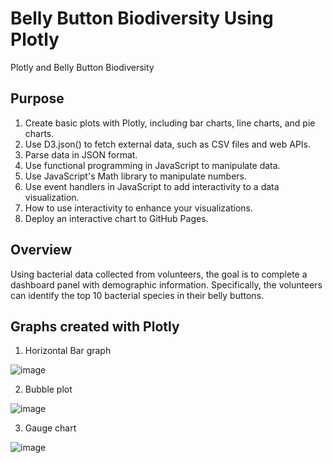 # Belly Button Biodiversity Using Plotly
Plotly and Belly Button Biodiversity

## Purpose

1. Create basic plots with Plotly, including bar charts, line charts, and pie charts.
2. Use D3.json() to fetch external data, such as CSV files and web APIs.
3. Parse data in JSON format.
4. Use functional programming in JavaScript to manipulate data.
5. Use JavaScript's Math library to manipulate numbers.
6. Use event handlers in JavaScript to add interactivity to a data visualization.
7. How to use interactivity to enhance your visualizations.
8. Deploy an interactive chart to GitHub Pages.

## Overview

Using bacterial data collected from volunteers, the goal is to complete a dashboard panel with demographic information. Specifically, the volunteers can identify the top 10 bacterial species in their belly buttons.

## Graphs created with Plotly

1. Horizontal Bar graph

![image](https://user-images.githubusercontent.com/96365651/160053245-4de4fe61-2367-4d71-b38f-add068470b28.png)

2. Bubble plot

![image](https://user-images.githubusercontent.com/96365651/160053279-7ed31018-25d4-4314-872f-b81f36b9e6d0.png)

3. Gauge chart

![image](https://user-images.githubusercontent.com/96365651/160053315-60400c20-0044-4018-8505-db728503f19e.png)





